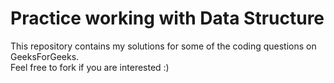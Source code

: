 # Practice working with Data Structure
This repository contains my solutions for some of the coding questions on GeeksForGeeks. <br>
Feel free to fork if you are interested :)
